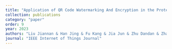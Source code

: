 ```yaml
---
title: "Application of QR Code Watermarking And Encryption in the Protection of Data Privacy of Intelligent Mouth Opening Trainer"
collection: publications
category: "paper"
order: 9
year: 2023
authors: "Liu Jiannan & Han Jing & Fu Kang & Jia Jun & Zhu Dandan & Zhai Guangtao"
journal: "IEEE Internet of Things Journal"
---
```

